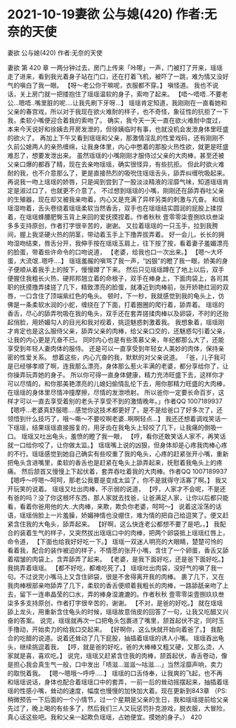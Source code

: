 # 2021-10-19妻欲 公与媳(420) 作者:无奈的天使



妻欲 公与媳(420) 作者:无奈的天使



妻欲 第 420 章
一两分钟过去，房门上传来「咔嚓」一声，门被打了开来，瑶瑶走了进来，看到我光着身子站在门口，还在打着飞机，被吓了一跳，难为情又没好气的嗔白了我一眼。 【呀～老公你干嘛呢，衣服都不穿。】 嗔怪道。
我也不说话，关上房门就一把搂抱住了瑶瑶温软的身子，索吻了起来。
【唔～唔唔..不要老公...嗯唔..嘴里脏的呢....让我先刷下牙呀...】 瑶瑶肯定知道，我刚刚在一直看她和父亲的春宫戏，所以对于我现在欲火难耐的样子，也不奇怪，象征性的抗拒了一下我，柔软小嘴便迎合着我的索吻了。
确实，我今天一天一直在欲火难耐中度过，本来今天说好和徐姨去开房发泄的，但徐姨临时有事，也就没机会发泄身体里旺盛的欲火了。
再加上下午又看到瑶瑶和父亲，那激情淫乱的性爱戏码，还有刚刚不久前公媳两人的亲热缠绵，让我身体里，内心中憋着的那股火热性欲，就更是旺盛难忍了，想要发泄出来。
虽然瑶瑶的小嘴刚刚才服侍过父亲的大肉棒，甚至还被父亲口爆的都吞了精，现在去亲吻瑶瑶，确实很怪异，有些抗拒。 但此时欲火难耐的我，也不介意那么了，更是直接热烈的吸吮住瑶瑶舌头，舔弄纠缠吮吸起来。 再说我一吻上瑶瑶的娇唇，只是闻到尝到了一股淡淡精液的淫靡气味，知道瑶瑶肯定是淑过口了，也就更不介意了。
不过想到瑶瑶的小嘴，刚刚还在舔弄吞吐父亲的生殖器，现在却又被我亲吻着，内心又是充满了异样另类的刺激与亢奋。
和瑶瑶湿吻着，舌头卷绕着瑶瑶柔软当然香舌，双手也在瑶瑶结实圆润的屁股上揉捏着，在瑶瑶蜂腰肥臀玉背上来回的爱抚摸捏着。作者秋秋 壹零零柒壹捌玖玖叁柒多多支持原创，作者打字很辛苦的，谢谢。  又拉着瑶瑶的一只玉手，拉到我胯间，握上我坚硬火热的阴茎，带动着玉手上下撸弄拔弄着。
好一会儿，长长的拥吻湿吻结束，唇舌分开，我伸手按在瑶瑶玉肩上，往下按了按，看着妻子羞媚漂亮的脸蛋，带着些许命令的口吻说道， 【老婆，给我也口一次出来。】
【嗯～大坏蛋，大流氓..嗯呼....】 瑶瑶羞赧的嗔骂了我一声，“凶狠”的瞪了我一眼，娇美的身子便顺从着我手上的按下，慢慢蹲了下来。 然后只见瑶瑶蹲在了地上以后，双手便握住我粗长火热，硬邦邦翘立着的命根子，双手在棒身上，下面肉袋上，各司其职的抚摸撸弄揉搓了几下，精致漂亮的脸蛋，就凑近到肉棒前，张开娇艳红润的双唇，一口含住了顶端紫红色的龟头。  顿时，下一秒，我就感觉到我的龟头上，仿佛是一条柔软水润的小蛇，缠绕在了下面，打着圈圈的爬行着，舔弄着。
瑶瑶的香舌，尽心的舔弄吮吸在我的龟头，双手还在套弄搓揉肉棒以及卵袋，不时的还抬起俏脸，用娇媚勾人的目光和我对视着，挑逗魅惑刺激着我。
我想象着，瑶瑶刚才肯定也是这么服侍父亲，舔弄父亲的肉棒，给父亲口交的，还魅惑勾引着父亲，让我的内心更是亢奋不已。 同时内心也是有些羡慕父亲，年纪都那么大了，还能享受到年轻人妻肉体的服侍。 还是可以一直享受到年轻女人美妙的肉体，保持亲密的性爱关系。
想着这些，内心亢奋的我，默默的对父亲说道。 「爸，儿子我可是已经够孝顺了啊，连我那么漂亮，身体那么惹火丰满的老婆，都分享给你了，让你操弄玩弄她的身子。 所以你可得一直身体健康，精力充沛旺盛下去，这样你才可以尽情的，和你那美艳漂亮的儿媳妇偷情乱伦下去，用你那精力旺盛的大肉棒，在瑶瑶的身体里尽情冲撞摩擦，尽情的发泄喷射。 所以爸你一定要长命百岁，这样才可以一直去享受着别的老头子享受不到的激情晚年。」作者QQ 1007189937
【嗯呼...老婆真舒服嗯....感觉你这技术都更好了，是不是给爸口了好多次了，还领悟到什么技巧了，哦～嘶～不要咬啊老婆..啊啊轻点...】  我还还想着调戏笑话一下瑶瑶，结果瑶瑶直接报复的，用牙齿在我龟头上轻咬了几下，让我痛的倒吸一口。
瑶瑶又吐出龟头，羞愤的瞪了我一眼， 【哼，看你还敢笑话人家不，再笑话就一口给你咬了，让你做太监。】 瑶瑶嘴上说的凶狠，但身体却是心疼我肉棒心疼的不行。瑶瑶感觉到她自己确实有些咬重了我的龟头，心疼的赶紧张开小嘴，重新把龟头含进嘴里，柔软的香舌也是赶紧在龟头上舔弄起来，抚慰着我龟头上的疼痛。 然后颔首又慢慢上下起伏着，套弄吞吐着我的大肉棒。作者QQ 1007189937
【嗯呼～哼嗯～呵呵，那老公我要是变成太监了，你不是就得守活寡了啊。】 我又开玩笑的说着。
瑶瑶又吐出肉棒，不示弱的说道， 【哼，人家才不会呢，不是还有爸的吗？没了你这根坏东西，那人家就去找爸，让爸满足人家，让你以后都只能看，看着你爸用他的大..大肉棒，来欺，欺负你老婆，呵呵～】 说着这淫荡的话语，瑶瑶俏脸上一片羞臊，娇媚神情也没绷住，难为情的把自己给逗笑了。便又赶紧含住我的大龟头，舔弄起来。
【好啊，这么快连老公都想不要了是吧。。】 我配合的装着生气的样子，又突然拔出瑶瑶口中的肉棒，把两个卵袋抵上瑶瑶红唇上，命令道， 【下面也给我好好吃一下。】  瑶瑶一双迷人明亮的大眼睛，楚楚可怜的看着我，配合的装作被迫的样子，不情愿的张开小嘴，含住了一个卵蛋，香舌又舔着褶皱的肉袋上，含弄舔弄了起来。
【老婆，是我下面好吃，还是爸下面好吃。】 我挑弄着瑶瑶。
【都不好吃，都难吃死了。】 瑶瑶吐出肉袋，没好气的嗔了我一句。不过说完小嘴马上又含住卵袋，很是不舍得离开我的肉棒。 裹了几下，又在我肉棒根部亲吻舔弄了几下，柔软的香舌便顺着我粗长的肉棒，一路舔舐亲吻了上去，留下一连串晶莹的口水，弄的棒身湿漉漉的。作者秋秋 壹零零柒壹捌玖玖叁柒多多支持原创，作者打字很辛苦的，谢谢。
【不对，是爸的好吃。】 就在瑶瑶舔上龙头，用重新含住龟头的时候，瑶瑶故意俏皮的回答了一句，让我又吃醋又兴奋的答案。 说完，瑶瑶就再次一口把龟头包裹进了嘴里，颔首起伏不定，同时玉手撸动，开始卖力的给我口交起来。
【好啊你，这么快就开始向着爸了。】 我配合的吃醋的说道。说着还耸动了几下屁股，抽插着瑶瑶的诱人小嘴。
瑶瑶吞出龟头，继续挑逗着我， 【哼，就是爸的好吃，爸的大棒棒又粗又硬，又那么烫，人家就是喜，喜欢吃。】 说完，瑶瑶又赶紧含住我的肉棒，颔首起伏，香舌卷动，像是担心我会真生气一般，口中发出「啧滋...滋滋～咕滋....」当然淫靡声响，卖力的取悦着我。
【嗯～嗯哦～呼呼.....】 瑶瑶的口舌侍奉，让我爽的飞起，也不再和瑶瑶说话，身体也配合着瑶瑶口中的套弄，一前一后的耸动摇摆起来，抽插着瑶瑶的性感小嘴，耸动的速度，幅度也慢慢的加快加大着。现在更新到843章 （PS:稍微预告一下后面的一个小情节，过一个星期是父亲的生日，我和瑶瑶提前给父亲先过了，晚上喝的有些多了，然后我们三人又玩惩罚扑克游戏，脱衣服，大冒险，真心话这些吧。我和父亲一起欺负瑶瑶，占她便宜。摸她的身子。） 420


